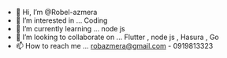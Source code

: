 - 👋 Hi, I’m @Robel-azmera
- 👀 I’m interested in ... Coding 
- 🌱 I’m currently learning ...  node js
- 💞️ I’m looking to collaborate on ...  Flutter , node js , Hasura , Go
- 📫 How to reach me ... robazmera@gmail.com - 0919813323

<!---
Robel-azmera/Robel-azmera is a ✨ special ✨ repository because its `README.md` (this file) appears on your GitHub profile.
You can click the Preview link to take a look at your changes.
--->

